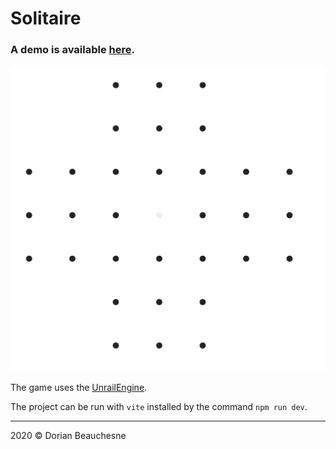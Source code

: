 # Solitaire

### A demo is available [here](https://d0rianb.github.io/solitaire/).

![screenshot](images/screenshot.png)

The game uses the [UnrailEngine](https://github.com/d0rianb/UnrailEngine).

The project can be run with `vite` installed by the command `npm run dev`.

---

2020 &copy; Dorian Beauchesne
